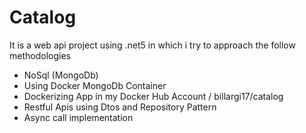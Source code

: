 # Catalog

It is a web api project using .net5 in which i try to approach the follow methodologies
- NoSql (MongoDb)
- Using Docker MongoDb Container
- Dockerizing App in my Docker Hub Account / billargi17/catalog
- Restful Apis using Dtos and Repository Pattern
- Async call implementation

